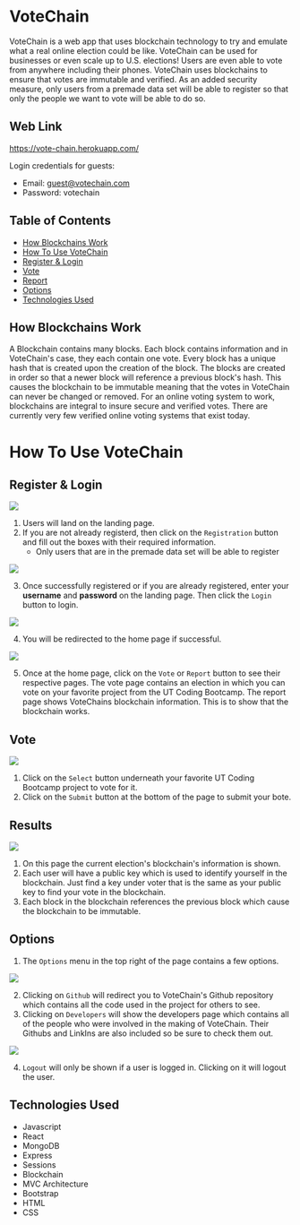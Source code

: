 # VoteChain
VoteChain is a web app that uses blockchain technology to try and emulate what a real online election could be like. VoteChain can be used for businesses or even scale up to U.S. elections! Users are even able to vote from anywhere including their phones. VoteChain uses blockchains to ensure that votes are immutable and verified. As an added security measure, only users from a premade data set will be able to register so that only the people we want to vote will be able to do so.

## Web Link
https://vote-chain.herokuapp.com/

Login credentials for guests: 
* Email: guest@votechain.com
* Password: votechain

## Table of Contents
* [How Blockchains Work](#how-blockchains-work)
* [How To Use VoteChain](#how-to-use-votechain)
* [Register & Login](#register-&-login)
* [Vote](#vote)
* [Report](#report)
* [Options](#options)
* [Technologies Used](#technologies-used)

## How Blockchains Work
A Blockchain contains many blocks. Each block contains information and in VoteChain's case, they each contain one vote. Every block has a unique hash that is created upon the creation of the block. The blocks are created in order so that a newer block will reference a previous block's hash. This causes the blockchain to be immutable meaning that the votes in VoteChain can never be changed or removed. For an online voting system to work, blockchains are integral to insure secure and verified votes. There are currently very few verified online voting systems that exist today.

# How To Use VoteChain

## Register & Login

<img src="./README-images/Landing-Page.PNG">

1. Users will land on the landing page.
2. If you are not already registerd, then click on the `Registration` button and fill out the boxes with their required information.
	* Only users that are in the premade data set will be able to register

<img src="./README-images/Register.PNG">

3. Once successfully registered or if you are already registered, enter your **username** and **password** on the landing page. Then click the `Login` button to login.

<img src="./README-images/Login.PNG">

4. You will be redirected to the home page if successful.

<img src="./README-images/Home-Page.PNG">

5. Once at the home page, click on the `Vote` or `Report` button to see their respective pages. The vote page contains an election in which you can vote on your favorite project from the UT Coding Bootcamp. The report page shows VoteChains blockchain information. This is to show that the blockchain works.

## Vote

<img src="./README-images/Vote-Page.PNG">

1. Click on the `Select` button underneath your favorite UT Coding Bootcamp project to vote for it.
2. Click on the `Submit` button at the bottom of the page to submit your bote.

## Results

<img src="./README-images/Report-Page.PNG">

1. On this page the current election's blockchain's information is shown.
2. Each user will have a public key which is used to identify yourself in the blockchain. Just find a key under voter that is the same as your public key to find your vote in the blockchain.
3. Each block in the blockchain references the previous block which cause the blockchain to be immutable.

## Options
1. The `Options` menu in the top right of the page contains a few options.

<img src="./README-images/Options.PNG">

2. Clicking on `Github` will redirect you to VoteChain's Github repository which contains all the code used in the project for others to see.
3. Clicking on `Developers` will show the developers page which contains all of the people who were involved in the making of VoteChain. Their Githubs and LinkIns are also included so be sure to check them out.

<img src="./README-images/Developers.PNG">

4. `Logout` will only be shown if a user is logged in. Clicking on it will logout the user.

## Technologies Used
* Javascript
* React
* MongoDB
* Express
* Sessions
* Blockchain
* MVC Architecture
* Bootstrap
* HTML
* CSS